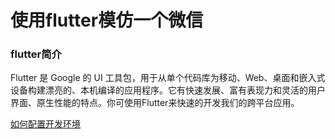 # 使用flutter模仿一个微信

### flutter简介

Flutter 是 Google 的 UI 工具包，用于从单个代码库为移动、Web、桌面和嵌入式设备构建漂亮的、本机编译的应用程序。它有快速发展、富有表现力和灵活的用户界面、原生性能的特点。你可使用Flutter来快速的开发我们的跨平台应用。

[如何配置开发环境](https://flutter.dev/docs/get-started/install)

